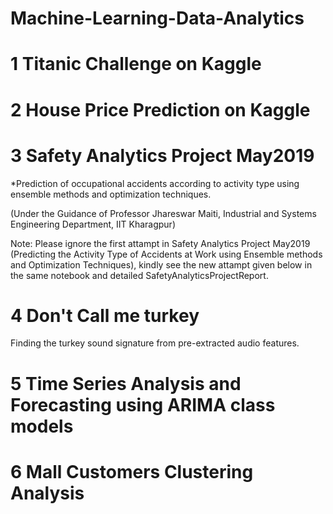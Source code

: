 # Machine-Learning-Data-Analytics
# 1 Titanic Challenge on Kaggle
# 2 House Price Prediction on Kaggle
# 3 Safety Analytics Project May2019
  *Prediction of occupational accidents according to activity type using ensemble methods and optimization
techniques.

  (Under the Guidance of Professor Jhareswar Maiti, Industrial and Systems Engineering Department, IIT Kharagpur)
  
Note: Please ignore the first attampt in Safety Analytics Project May2019 (Predicting the Activity Type of Accidents at Work using Ensemble methods and Optimization Techniques), kindly see the new attampt given below in the same notebook and detailed SafetyAnalyticsProjectReport. 

# 4 Don't Call me turkey
  Finding the turkey sound signature from pre-extracted audio features.

# 5 Time Series Analysis and Forecasting using ARIMA class models
# 6 Mall Customers Clustering Analysis

